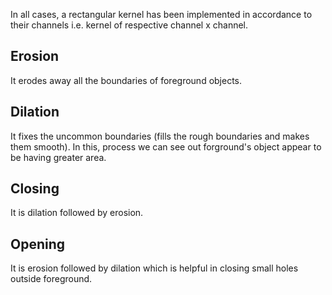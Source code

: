 In all cases, a rectangular kernel has been implemented in accordance to their channels i.e. kernel of respective channel x channel.

## Erosion

It erodes away all the boundaries of foreground objects.

## Dilation

It fixes the uncommon boundaries (fills the rough boundaries and makes them smooth). In this, process we can see out forground's object appear to be having greater area.

## Closing

It is dilation followed by erosion.

## Opening

It is erosion followed by dilation which is helpful in closing small holes outside foreground.
